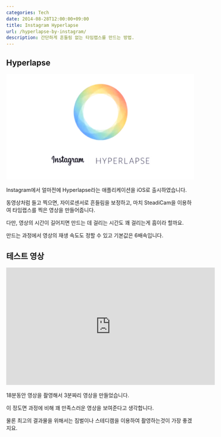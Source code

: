 ```yaml
---
categories: Tech
date: 2014-08-28T12:00:00+09:00
title: Instagram Hyperlapse
url: /hyperlapse-by-instagram/
description: 간단하게 흔들림 없는 타임랩스를 만드는 방법.
---
```


## Hyperlapse

![Hyperlapse Logo](01.jpg)

Instagram에서 얼마전에 Hyperlapse라는 애플리케이션을 iOS로 출시하였습니다.

동영상처럼 들고 찍으면, 자이로센서로 흔들림을 보정하고, 마치 SteadiCam을 이용하여 타임랩스를 찍은 영상을 만들어줍니다.

다만, 영상의 시간이 길어지면 만드는 데 걸리는 시간도 꽤 걸리는게 흠이라 할까요.

만드는 과정에서 영상의 재생 속도도 정할 수 있고 기본값은 6배속입니다.

## 테스트 영상

<iframe width="560" height="315" src="https://www.youtube.com/embed/HZu-Y9emcT0" frameborder="0" allow="accelerometer; autoplay; encrypted-media; gyroscope; picture-in-picture" allowfullscreen></iframe>

18분동안 영상을 촬영해서 3분짜리 영상을 만들었습니다.

이 정도면 과정에 비해 꽤 만족스러운 영상을 보여준다고 생각합니다.

물론 최고의 결과물을 위해서는 짐벌이나 스테디캠을 이용하여 촬영하는것이 가장 좋겠지요.
